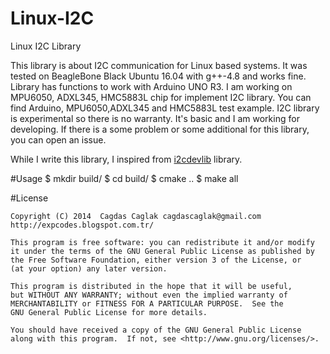 Linux-I2C
===================

Linux I2C Library

This library is about I2C communication for Linux based systems. 
It was tested on BeagleBone Black Ubuntu 16.04 with g++-4.8 and works fine. 
Library has functions to work with Arduino UNO R3. 
I am working on MPU6050, ADXL345, HMC5883L chip for implement I2C library. 
You can find Arduino, MPU6050,ADXL345 and HMC5883L test example. 
I2C library is experimental so there is no warranty. 
It's basic and I am working for developing. 
If there is a some problem or some additional for this library, you can open an issue.

While I write this library, I inspired from [i2cdevlib](https://github.com/jrowberg/i2cdevlib) library.

#Usage
    $ mkdir build/
    $ cd build/
    $ cmake ..
    $ make all

#License

	Copyright (C) 2014  Cagdas Caglak cagdascaglak@gmail.com http://expcodes.blogspot.com.tr/

    This program is free software: you can redistribute it and/or modify
    it under the terms of the GNU General Public License as published by
    the Free Software Foundation, either version 3 of the License, or
    (at your option) any later version.

    This program is distributed in the hope that it will be useful,
    but WITHOUT ANY WARRANTY; without even the implied warranty of
    MERCHANTABILITY or FITNESS FOR A PARTICULAR PURPOSE.  See the
    GNU General Public License for more details.

    You should have received a copy of the GNU General Public License
    along with this program.  If not, see <http://www.gnu.org/licenses/>.
